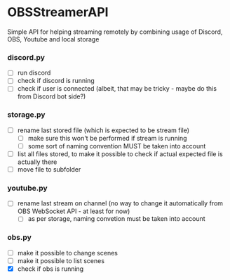 # OBSStreamerAPI
Simple API for helping streaming remotely by combining usage of Discord, OBS, Youtube and local storage

### discord.py
- [ ] run discord  
- [ ] check if discord is running  
- [ ] check if user is connected (albeit, that may be tricky - maybe do this from Discord bot side?)

### storage.py
- [ ] rename last stored file (which is expected to be stream file)
  - [ ] make sure this won't be performed if stream is running
  - [ ] some sort of naming convention MUST be taken into account
- [ ] list all files stored, to make it possible to check if actual expected file is actually there
- [ ] move file to subfolder

### youtube.py
- [ ] rename last stream on channel (no way to change it automatically from OBS WebSocket API - at least for now)
  - [ ] as per storage, naming convetion must be taken into account

### obs.py
- [ ] make it possible to change scenes
- [ ] make it possible to list scenes
- [x] check if obs is running
